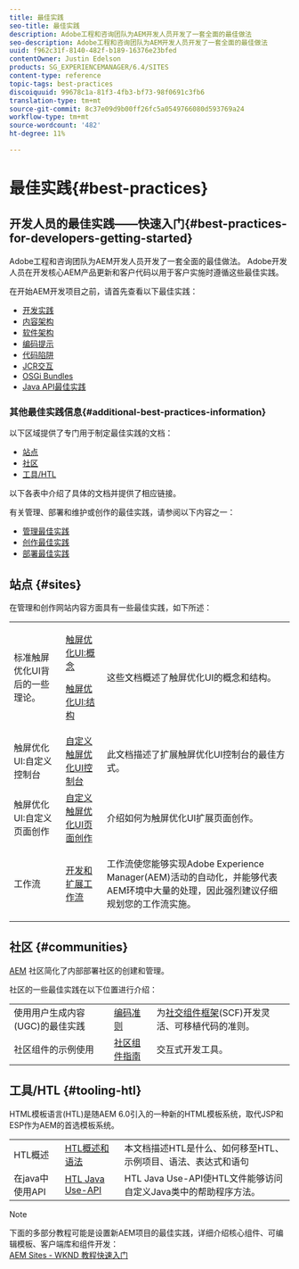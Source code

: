 ```yaml
---
title: 最佳实践
seo-title: 最佳实践
description: Adobe工程和咨询团队为AEM开发人员开发了一套全面的最佳做法
seo-description: Adobe工程和咨询团队为AEM开发人员开发了一套全面的最佳做法
uuid: f962c31f-8140-482f-b189-16376e23bfed
contentOwner: Justin Edelson
products: SG_EXPERIENCEMANAGER/6.4/SITES
content-type: reference
topic-tags: best-practices
discoiquuid: 99678c1a-81f3-4fb3-bf73-98f0691c3fb6
translation-type: tm+mt
source-git-commit: 8c37e09d9b00ff26fc5a0549766080d593769a24
workflow-type: tm+mt
source-wordcount: '482'
ht-degree: 11%

---
```



# 最佳实践{#best-practices}

## 开发人员的最佳实践——快速入门{#best-practices-for-developers-getting-started}

Adobe工程和咨询团队为AEM开发人员开发了一套全面的最佳做法。 Adobe开发人员在开发核心AEM产品更新和客户代码以用于客户实施时遵循这些最佳实践。

在开始AEM开发项目之前，请首先查看以下最佳实践：

* [开发实践](/help/sites-developing/development-practices.md)
* [内容架构](/help/sites-developing/content-architecture.md)
* [软件架构](/help/sites-developing/software-architecture.md)
* [编码提示](/help/sites-developing/coding-tips.md)
* [代码陷阱](/help/sites-developing/code-pitfalls.md)
* [JCR交互](/help/sites-developing/jcr-integration.md)
* [OSGi Bundles](/help/sites-developing/osgi-bundles.md)
* [Java API最佳实践](https://docs.adobe.com/content/help/en/experience-manager-learn/foundation/development/understand-java-api-best-practices.html)

### 其他最佳实践信息{#additional-best-practices-information}

以下区域提供了专门用于制定最佳实践的文档：

* [站点](#sites)
* [社区](/help/sites-developing/best-practices.md#communities)
* [工具/HTL](/help/sites-developing/best-practices.md#tooling-htl)

以下各表中介绍了具体的文档并提供了相应链接。

有关管理、部署和维护或创作的最佳实践，请参阅以下内容之一：

* [管理最佳实践](/help/sites-administering/administer-best-practices.md)
* [创作最佳实践](/help/sites-authoring/best-practices.md)
* [部署最佳实践](/help/sites-deploying/best-practices.md)

## 站点 {#sites}

在管理和创作网站内容方面具有一些最佳实践，如下所述：

<table> 
 <tbody>
  <tr>
   <td>标准触屏优化UI背后的一些理论。</td> 
   <td><p><a href="/help/sites-developing/touch-ui-concepts.md">触屏优化UI:概念</a></p> <p><a href="/help/sites-developing/touch-ui-structure.md">触屏优化UI:结构</a></p> </td> 
   <td>这些文档概述了触屏优化UI的概念和结构。</td> 
  </tr>
  <tr>
   <td>触屏优化UI:自定义控制台 </td> 
   <td><a href="/help/sites-developing/customizing-consoles-touch.md">自定义触屏优化UI控制台</a></td> 
   <td>此文档描述了扩展触屏优化UI控制台的最佳方式。</td> 
  </tr>
  <tr>
   <td>触屏优化UI:自定义页面创作</td> 
   <td><a href="/help/sites-developing/customizing-page-authoring-touch.md">自定义触屏优化UI页面创作</a></td> 
   <td>介绍如何为触屏优化UI扩展页面创作。</td> 
  </tr>
  <tr>
   <td>工作流</td> 
   <td><a href="/help/sites-developing/workflows-best-practices.md">开发和扩展工作流</a></td> 
   <td><p>工作流使您能够实现Adobe Experience Manager(AEM)活动的自动化，并能够代表AEM环境中大量的处理，因此强烈建议仔细规划您的工作流实施。</p> </td> 
  </tr>
 </tbody>
</table>

## 社区 {#communities}

[AEM](/help/communities/overview.md) 社区简化了内部部署社区的创建和管理。

社区的一些最佳实践在以下位置进行介绍：

|  |  |  |
|---|---|---|
| 使用用户生成内容(UGC)的最佳实践 | [编码准则](/help/communities/code-guide.md) | 为[社交组件框架](/help/communities/scf.md)(SCF)开发灵活、可移植代码的准则。 |
| 社区组件的示例使用 | [社区组件指南](/help/communities/components-guide.md) | 交互式开发工具。 |

## 工具/HTL {#tooling-htl}

HTML模板语言(HTL)是随AEM 6.0引入的一种新的HTML模板系统，取代JSP和ESP作为AEM的首选模板系统。

|  |  |  |
|---|---|---|
| HTL概述 | [HTL概述和语法](https://helpx.adobe.com/experience-manager/htl/user-guide.html) | 本文档描述HTL是什么、如何移至HTL、示例项目、语法、表达式和语句 |
| 在java中使用API | [HTL Java Use-API](https://helpx.adobe.com/experience-manager/htl/using/use-api.html) | HTL Java Use-API使HTL文件能够访问自定义Java类中的帮助程序方法。 |

>[!NOTE]
>
>下面的多部分教程可能是设置新AEM项目的最佳实践，详细介绍核心组件、可编辑模板、客户端库和组件开发：\
>[AEM Sites - WKND 教程快速入门](https://helpx.adobe.com/experience-manager/kt/sites/using/getting-started-wknd-tutorial-develop.html)

